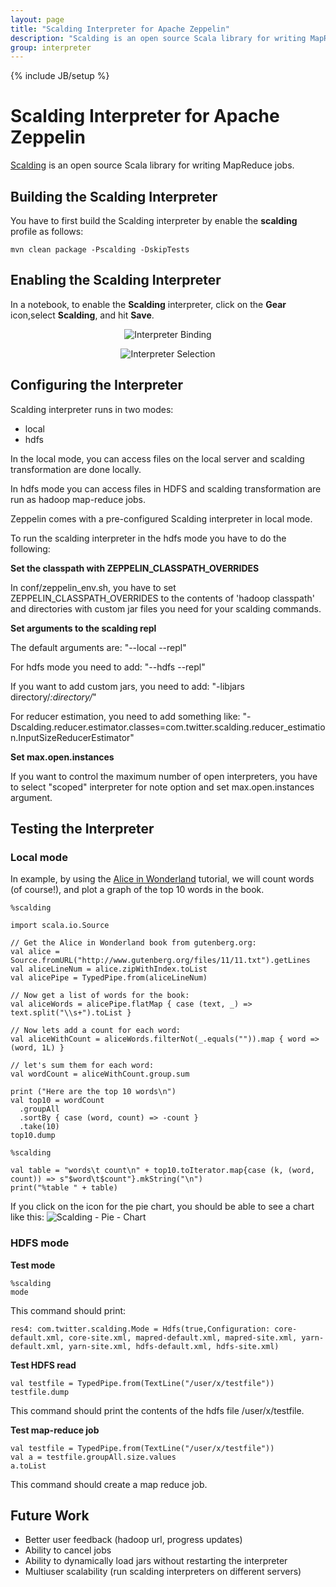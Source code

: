 ```yaml
---
layout: page
title: "Scalding Interpreter for Apache Zeppelin"
description: "Scalding is an open source Scala library for writing MapReduce jobs."
group: interpreter
---
```

<!--
Licensed under the Apache License, Version 2.0 (the "License");
you may not use this file except in compliance with the License.
You may obtain a copy of the License at

http://www.apache.org/licenses/LICENSE-2.0

Unless required by applicable law or agreed to in writing, software
distributed under the License is distributed on an "AS IS" BASIS,
WITHOUT WARRANTIES OR CONDITIONS OF ANY KIND, either express or implied.
See the License for the specific language governing permissions and
limitations under the License.
-->
{% include JB/setup %}

# Scalding Interpreter for Apache Zeppelin

<div id="toc"></div>

[Scalding](https://github.com/twitter/scalding) is an open source Scala library for writing MapReduce jobs.

## Building the Scalding Interpreter
You have to first build the Scalding interpreter by enable the **scalding** profile as follows:

```
mvn clean package -Pscalding -DskipTests
```

## Enabling the Scalding Interpreter
In a notebook, to enable the **Scalding** interpreter, click on the **Gear** icon,select **Scalding**, and hit **Save**.

<center>

![Interpreter Binding]({{BASE_PATH}}/assets/themes/zeppelin/img/docs-img/scalding-InterpreterBinding.png)

![Interpreter Selection]({{BASE_PATH}}/assets/themes/zeppelin/img/docs-img/scalding-InterpreterSelection.png)

</center>

## Configuring the Interpreter

Scalding interpreter runs in two modes:

* local
* hdfs

In the local mode, you can access files on the local server and scalding transformation are done locally.

In hdfs mode you can access files in HDFS and scalding transformation are run as hadoop map-reduce jobs.

Zeppelin comes with a pre-configured Scalding interpreter in local mode.

To run the scalding interpreter in the hdfs mode you have to do the following:

**Set the classpath with ZEPPELIN\_CLASSPATH\_OVERRIDES**

In conf/zeppelin_env.sh, you have to set
ZEPPELIN_CLASSPATH_OVERRIDES to the contents of 'hadoop classpath'
and directories with custom jar files you need for your scalding commands.

**Set arguments to the scalding repl**

The default arguments are: "--local --repl"

For hdfs mode you need to add: "--hdfs --repl"

If you want to add custom jars, you need to add:
"-libjars directory/*:directory/*"

For reducer estimation, you need to add something like:
"-Dscalding.reducer.estimator.classes=com.twitter.scalding.reducer_estimation.InputSizeReducerEstimator"

**Set max.open.instances**

If you want to control the maximum number of open interpreters, you have to select "scoped" interpreter for note
option and set max.open.instances argument.

## Testing the Interpreter

### Local mode

In example, by using the [Alice in Wonderland](https://gist.github.com/johnynek/a47699caa62f4f38a3e2) tutorial, 
we will count words (of course!), and plot a graph of the top 10 words in the book.

```
%scalding

import scala.io.Source

// Get the Alice in Wonderland book from gutenberg.org:
val alice = Source.fromURL("http://www.gutenberg.org/files/11/11.txt").getLines
val aliceLineNum = alice.zipWithIndex.toList
val alicePipe = TypedPipe.from(aliceLineNum)

// Now get a list of words for the book:
val aliceWords = alicePipe.flatMap { case (text, _) => text.split("\\s+").toList }

// Now lets add a count for each word:
val aliceWithCount = aliceWords.filterNot(_.equals("")).map { word => (word, 1L) }

// let's sum them for each word:
val wordCount = aliceWithCount.group.sum

print ("Here are the top 10 words\n")
val top10 = wordCount
  .groupAll
  .sortBy { case (word, count) => -count }
  .take(10)
top10.dump

```
```
%scalding

val table = "words\t count\n" + top10.toIterator.map{case (k, (word, count)) => s"$word\t$count"}.mkString("\n")
print("%table " + table)

```

If you click on the icon for the pie chart, you should be able to see a chart like this:
![Scalding - Pie - Chart]({{BASE_PATH}}/assets/themes/zeppelin/img/docs-img/scalding-pie.png)


### HDFS mode

**Test mode**

```
%scalding
mode
```
This command should print:

```
res4: com.twitter.scalding.Mode = Hdfs(true,Configuration: core-default.xml, core-site.xml, mapred-default.xml, mapred-site.xml, yarn-default.xml, yarn-site.xml, hdfs-default.xml, hdfs-site.xml)
```


**Test HDFS read**

```
val testfile = TypedPipe.from(TextLine("/user/x/testfile"))
testfile.dump
```

This command should print the contents of the hdfs file /user/x/testfile.

**Test map-reduce job**

```
val testfile = TypedPipe.from(TextLine("/user/x/testfile"))
val a = testfile.groupAll.size.values
a.toList

```

This command should create a map reduce job.

## Future Work
* Better user feedback (hadoop url, progress updates)
* Ability to cancel jobs
* Ability to dynamically load jars without restarting the interpreter
* Multiuser scalability (run scalding interpreters on different servers)
